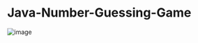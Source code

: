 # Java-Number-Guessing-Game
 ![image](https://github.com/user-attachments/assets/bce3e01c-fef6-473b-91c7-52da18ce1def)


